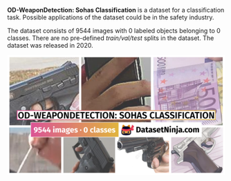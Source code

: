 **OD-WeaponDetection: Sohas Classification** is a dataset for a classification task. Possible applications of the dataset could be in the safety industry. 

The dataset consists of 9544 images with 0 labeled objects belonging to 0 classes. There are no pre-defined <i>train/val/test</i> splits in the dataset. The dataset was released in 2020.

<img src="https://github.com/dataset-ninja/od-weapon-detection-sohas-classification/raw/main/visualizations/poster.png">
